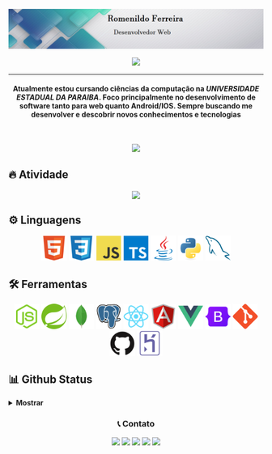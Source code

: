 [![](https://github.com/Romenildo/Romenildo/blob/main/imgs/profile.png)](https://github.com/Romenildo)

<p align="center">
 <a href="https://github.com/DenverCoder1/readme-typing-svg"><img src="https://readme-typing-svg.herokuapp.com?lines=BEM+VINDOS+AO+MEU+GITHUB;DESENVOLVIMENTO+WEB;ESTUDANTE+CIÊNCIAS+DA+COMPUTACÃO;SEMPRE+BUSCANDO+NOVAS+TECNOLOGIAS;&center=true&width=500&height=50&font=georgia"></a>
</p>
<hr/>
<h4 align="center">Atualmente estou cursando ciências da computação na<i> UNIVERSIDADE ESTADUAL DA PARAIBA</i>. Foco principalmente no desenvolvimento de software tanto para web quanto Android/IOS. Sempre buscando me desenvolver e descobrir novos conhecimentos e tecnologias</h4>
<br>
<p align="center"> <img src="https://komarev.com/ghpvc/?username=Romenildo&label=Romenildo's%20Profile%20Views%20&color=008B8B&style=plastic" /> </p>

## 🔥 Atividade

<p align="center"><img align="center" src="https://github-readme-streak-stats.herokuapp.com/?user=Romenildo&theme=vue"/></p>


## **⚙️ Linguagens**

<p align="center">
  
  <div align="center">
    
  <img height="50" title="HTML 5" src="https://github.com/devicons/devicon/blob/master/icons/html5/html5-original.svg">
  <img height="50" title="CSS3" src="https://github.com/devicons/devicon/blob/master/icons/css3/css3-original.svg">
  <img height="50" title="JAVASCRYPT" src="https://github.com/devicons/devicon/blob/master/icons/javascript/javascript-original.svg">
  <img height="50" title="TYPESCRYPT" src="https://github.com/devicons/devicon/blob/master/icons/typescript/typescript-original.svg">
  <img height="50" title="JAVA"src="https://github.com/devicons/devicon/blob/master/icons/java/java-original.svg">
  <img height="50" title="PYTHON"src="https://github.com/devicons/devicon/blob/master/icons/python/python-original.svg">
  <img height="50" title="SQL"src="https://github.com/devicons/devicon/blob/master/icons/mysql/mysql-original.svg">
  
    
  </div>
  </p>


  
## **🛠️ Ferramentas**
<p align="center">
  
  <div align="center">
   
  <img height="50" title="NODE JS" src="https://github.com/devicons/devicon/blob/master/icons/nodejs/nodejs-original.svg">
  <img height="50" title="SPRING" src="https://github.com/devicons/devicon/blob/master/icons/spring/spring-original.svg">
    
  <img height="50" title="MONGO DB" src="https://github.com/devicons/devicon/blob/master/icons/mongodb/mongodb-original.svg">
  <img height="50" title="POSTGRESQL"src="https://github.com/devicons/devicon/blob/master/icons/postgresql/postgresql-original.svg">
    
  <img height="50" title="REACT" src="https://github.com/devicons/devicon/blob/master/icons/react/react-original.svg">
  <img height="50" title="ANGULAR JS" src="https://github.com/devicons/devicon/blob/master/icons/angularjs/angularjs-original.svg">
  <img height="50" title="VUE JS" src="https://github.com/devicons/devicon/blob/master/icons/vuejs/vuejs-original.svg">
    
  <img height="50" title="BOOTSTRAP" src="https://github.com/devicons/devicon/blob/master/icons/bootstrap/bootstrap-original.svg">
    
  <img height="50" title="GIT" src="https://github.com/devicons/devicon/blob/master/icons/git/git-original.svg">
  <img height="50" title="GITHUB" src="https://github.com/devicons/devicon/blob/master/icons/github/github-original.svg">
  <img height="50" title="HEROKU" src="https://github.com/devicons/devicon/blob/master/icons/heroku/heroku-original.svg">
    
  </div>
  </p>
  
 ## **📊 Github Status**

<details> 
  <summary><b>Mostrar</b></summary>
  <br/>
  <p align="center">
     <img src="https://github-readme-stats.vercel.app/api?username=Romenildo&count_private=true&show_icons=true&&text_color=000&icon_color=000&bg_color=0,3e7f98,79b6ba,dcdce0,ffffff&theme=graywhite&line_height=33">
	    <img src="https://github-readme-stats.vercel.app/api/top-langs/?username=verma-anushka&count_private=true&hide=scss,css,,ejs&&text_color=000&icon_color=000&bg_color=0,3e7f98,79b6ba,ADD8E6,ffffff&theme=graywhite&line_height=10">
  <p>
      <br/>
   <img src="https://activity-graph.herokuapp.com/graph?username=Romenildo&bg_color=dcdce0&color=000000&line=00BFFF&point=ffffff&area=true&hide_border=true" />
  <br/>
  </p>
  </p>
</details>


<h3 align = "center">📞 Contato</h3>
<p align="center">
  <a href=""><img src="https://img.shields.io/badge/site-7FFFD4?style=for-the-badge&logo=google&logoColor=white"/></a>
  <a href="https://https://github.com/Romenildo"><img src="https://img.shields.io/badge/Github-100000?style=for-the-badge&logo=github&logoColor=white"/></a>
  <a href="https://www.linkedin.com/in/romenildo-ferreira-3679561a2/"><img src="https://img.shields.io/badge/Linkedin-0077B5?style=for-the-badge&logo=linkedin&logoColor=white"/></a>
  <a href="https://discord.gg/"><img src="https://img.shields.io/badge/Discord-7289DA?style=for-the-badge&logo=discord&logoColor=white"/></a>
  <a href="mailto:Romenildoferreira@gamil.com"><img src="https://img.shields.io/badge/gmail-FF6347?style=for-the-badge&logo=gmail&logoColor=white"/></a>

 

